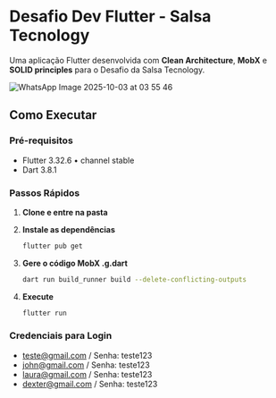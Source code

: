 # Desafio Dev Flutter - Salsa Tecnology

Uma aplicação Flutter desenvolvida com **Clean Architecture**, **MobX** e **SOLID principles** para o Desafio da Salsa Tecnology.

![WhatsApp Image 2025-10-03 at 03 55 46](https://github.com/user-attachments/assets/bea7097f-68d7-4826-9d01-0df2ada094ed)

## Como Executar



### Pré-requisitos
- Flutter 3.32.6 • channel stable
- Dart 3.8.1

### Passos Rápidos

1. **Clone e entre na pasta**
2. **Instale as dependências**
   
   ```bash
   flutter pub get

3. **Gere o código MobX .g.dart**

   ```bash
   dart run build_runner build --delete-conflicting-outputs

4. **Execute**

   ```bash
   flutter run

### Credenciais para Login

  - teste@gmail.com / Senha: teste123
  - john@gmail.com / Senha: teste123
  - laura@gmail.com / Senha: teste123
  - dexter@gmail.com / Senha: teste123

